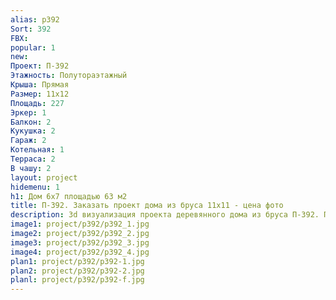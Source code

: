 ```yaml
---
alias: p392
Sort: 392
FBX: 
popular: 1
new: 
Проект: П-392
Этажность: Полутораэтажный
Крыша: Прямая
Размер: 11х12
Площадь: 227
Эркер: 1
Балкон: 2
Кукушка: 2
Гараж: 2
Котельная: 1
Терраса: 2
В чашу: 2
layout: project
hidemenu: 1
h1: Дом 6х7 площадью 63 м2
title: П-392. Заказать проект дома из бруса 11х11 - цена фото
description: 3d визуализация проекта деревянного дома из бруса П-392. Площадь 227 м2, размер 11х11. Вы можете внести любые изменения в проект.
image1: project/p392/p392_1.jpg
image2: project/p392/p392_2.jpg
image3: project/p392/p392_3.jpg
image4: project/p392/p392_4.jpg
plan1: project/p392/p392-1.jpg
plan2: project/p392/p392-2.jpg
planl: project/p392/p392-f.jpg
---
```


